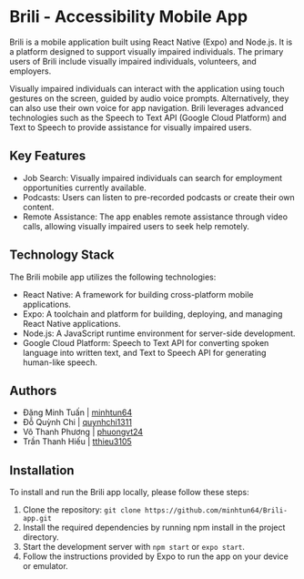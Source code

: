 # Brili - Accessibility Mobile App

Brili is a mobile application built using React Native (Expo) and Node.js. It is a platform designed to support visually impaired individuals. The primary users of Brili include visually impaired individuals, volunteers, and employers.

Visually impaired individuals can interact with the application using touch gestures on the screen, guided by audio voice prompts. Alternatively, they can also use their own voice for app navigation. Brili leverages advanced technologies such as the Speech to Text API (Google Cloud Platform) and Text to Speech to provide assistance for visually impaired users.

## Key Features
* Job Search: Visually impaired individuals can search for employment opportunities currently available.
* Podcasts: Users can listen to pre-recorded podcasts or create their own content.
* Remote Assistance: The app enables remote assistance through video calls, allowing visually impaired users to seek help remotely.

## Technology Stack
The Brili mobile app utilizes the following technologies:

* React Native: A framework for building cross-platform mobile applications.
* Expo: A toolchain and platform for building, deploying, and managing React Native applications.
* Node.js: A JavaScript runtime environment for server-side development.
* Google Cloud Platform: Speech to Text API for converting spoken language into written text, and Text to Speech API for generating human-like speech.

## Authors
* Đặng Minh Tuấn | [minhtun64](https://github.com/minhtun64) 
* Đỗ Quỳnh Chi | [quynhchi1311](https://github.com/quynhchi1311)
* Võ Thanh Phương | [phuongvt24](https://github.com/phuongvt24)
* Trần Thanh Hiếu | [tthieu3105](https://github.com/tthieu3105)

## Installation
To install and run the Brili app locally, please follow these steps:

1. Clone the repository: `git clone https://github.com/minhtun64/Brili-app.git`
2. Install the required dependencies by running npm install in the project directory.
3. Start the development server with `npm start` or `expo start`.
4. Follow the instructions provided by Expo to run the app on your device or emulator.
